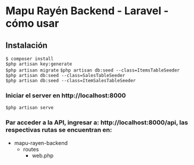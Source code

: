 # Mapu Rayén Backend - Laravel - cómo usar
## Instalación

`$ composer install`     
`$php artisan key:generate`     
`$php artisan migrate`
`$php artisan db:seed --class=ItemsTableSeeder`     
`$php artisan db:seed --class=SalesTableSeeder`     
`$php artisan db:seed --class=ItemSalesTableSeeder`     
    
### Iniciar el server en http://localhost:8000
    
`$php artisan serve`

### Par acceder a la API, ingresar a: http://localhost:8000/api, las respectivas rutas se encuentran en:

                
+ mapu-rayen-backend
    + routes
        + web.php
        
